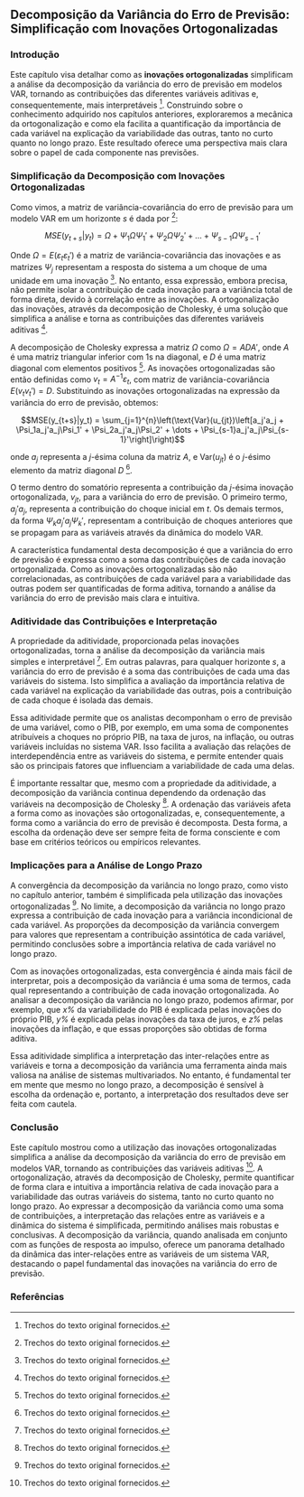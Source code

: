## Decomposição da Variância do Erro de Previsão: Simplificação com Inovações Ortogonalizadas

### Introdução
Este capítulo visa detalhar como as **inovações ortogonalizadas** simplificam a análise da decomposição da variância do erro de previsão em modelos VAR, tornando as contribuições das diferentes variáveis aditivas e, consequentemente, mais interpretáveis [^1]. Construindo sobre o conhecimento adquirido nos capítulos anteriores, exploraremos a mecânica da ortogonalização e como ela facilita a quantificação da importância de cada variável na explicação da variabilidade das outras, tanto no curto quanto no longo prazo. Este resultado oferece uma perspectiva mais clara sobre o papel de cada componente nas previsões.

### Simplificação da Decomposição com Inovações Ortogonalizadas

Como vimos, a matriz de variância-covariância do erro de previsão para um modelo VAR em um horizonte *s* é dada por [^1]:

$$MSE(y_{t+s}|y_t) = \Omega + \Psi_1\Omega\Psi_1' + \Psi_2\Omega\Psi_2' + \dots + \Psi_{s-1}\Omega\Psi_{s-1}'$$

Onde $\Omega = E(\varepsilon_t\varepsilon_t')$ é a matriz de variância-covariância das inovações e as matrizes $\Psi_j$ representam a resposta do sistema a um choque de uma unidade em uma inovação [^1]. No entanto, essa expressão, embora precisa, não permite isolar a contribuição de cada inovação para a variância total de forma direta, devido à correlação entre as inovações. A ortogonalização das inovações, através da decomposição de Cholesky, é uma solução que simplifica a análise e torna as contribuições das diferentes variáveis aditivas [^1].

A decomposição de Cholesky expressa a matriz $\Omega$ como $\Omega = ADA'$, onde $A$ é uma matriz triangular inferior com 1s na diagonal, e $D$ é uma matriz diagonal com elementos positivos [^1]. As inovações ortogonalizadas são então definidas como $v_t = A^{-1}\varepsilon_t$, com matriz de variância-covariância $E(v_t v_t') = D$. Substituindo as inovações ortogonalizadas na expressão da variância do erro de previsão, obtemos:

$$MSE(y_{t+s}|y_t) = \sum_{j=1}^{n}\left(\text{Var}(u_{jt})\left[a_j'a_j + \Psi_1a_j'a_j\Psi_1' + \Psi_2a_j'a_j\Psi_2' + \dots + \Psi_{s-1}a_j'a_j\Psi_{s-1}'\right]\right)$$

onde  $a_j$ representa a *j*-ésima coluna da matriz $A$, e $\text{Var}(u_{jt})$ é o *j*-ésimo elemento da matriz diagonal $D$ [^1].

O termo dentro do somatório representa a contribuição da *j*-ésima inovação ortogonalizada, $v_{jt}$, para a variância do erro de previsão. O primeiro termo, $a_j'a_j$, representa a contribuição do choque inicial em *t*. Os demais termos, da forma  $\Psi_k a_j'a_j\Psi_k'$, representam a contribuição de choques anteriores que se propagam para as variáveis através da dinâmica do modelo VAR.

A característica fundamental desta decomposição é que a variância do erro de previsão é expressa como a soma das contribuições de cada inovação ortogonalizada. Como as inovações ortogonalizadas são não correlacionadas, as contribuições de cada variável para a variabilidade das outras podem ser quantificadas de forma aditiva,  tornando a análise da variância do erro de previsão mais clara e intuitiva.

### Aditividade das Contribuições e Interpretação

A propriedade da aditividade, proporcionada pelas inovações ortogonalizadas, torna a análise da decomposição da variância mais simples e interpretável [^1]. Em outras palavras, para qualquer horizonte *s*, a variância do erro de previsão é a soma das contribuições de cada uma das variáveis do sistema. Isto simplifica a avaliação da importância relativa de cada variável na explicação da variabilidade das outras, pois a contribuição de cada choque é isolada das demais.

Essa aditividade permite que os analistas decomponham o erro de previsão de uma variável, como o PIB, por exemplo, em uma soma de componentes atribuíveis a choques no próprio PIB, na taxa de juros, na inflação, ou outras variáveis incluídas no sistema VAR. Isso facilita a avaliação das relações de interdependência entre as variáveis do sistema, e permite entender quais são os principais fatores que influenciam a variabilidade de cada uma delas.

É importante ressaltar que, mesmo com a propriedade da aditividade, a decomposição da variância continua dependendo da ordenação das variáveis na decomposição de Cholesky [^1]. A ordenação das variáveis afeta a forma como as inovações são ortogonalizadas, e, consequentemente, a forma como a variância do erro de previsão é decomposta. Desta forma, a escolha da ordenação deve ser sempre feita de forma consciente e com base em critérios teóricos ou empíricos relevantes.

### Implicações para a Análise de Longo Prazo

A convergência da decomposição da variância no longo prazo, como visto no capítulo anterior, também é simplificada pela utilização das inovações ortogonalizadas [^1]. No limite, a decomposição da variância no longo prazo expressa a contribuição de cada inovação para a variância incondicional de cada variável. As proporções da decomposição da variância convergem para valores que representam a contribuição assintótica de cada variável, permitindo conclusões sobre a importância relativa de cada variável no longo prazo.

Com as inovações ortogonalizadas, esta convergência é ainda mais fácil de interpretar, pois a decomposição da variância é uma soma de termos, cada qual representando a contribuição de cada inovação ortogonalizada. Ao analisar a decomposição da variância no longo prazo, podemos afirmar, por exemplo, que *x%* da variabilidade do PIB é explicada pelas inovações do próprio PIB, *y%* é explicada pelas inovações da taxa de juros, e *z%* pelas inovações da inflação, e que essas proporções são obtidas de forma aditiva.

Essa aditividade simplifica a interpretação das inter-relações entre as variáveis e torna a decomposição da variância uma ferramenta ainda mais valiosa na análise de sistemas multivariados. No entanto, é fundamental ter em mente que mesmo no longo prazo, a decomposição é sensível à escolha da ordenação e, portanto, a interpretação dos resultados deve ser feita com cautela.

### Conclusão
Este capítulo mostrou como a utilização das inovações ortogonalizadas simplifica a análise da decomposição da variância do erro de previsão em modelos VAR, tornando as contribuições das variáveis aditivas [^1]. A ortogonalização, através da decomposição de Cholesky, permite quantificar de forma clara e intuitiva a importância relativa de cada inovação para a variabilidade das outras variáveis do sistema, tanto no curto quanto no longo prazo. Ao expressar a decomposição da variância como uma soma de contribuições, a interpretação das relações entre as variáveis e a dinâmica do sistema é simplificada, permitindo análises mais robustas e conclusivas. A decomposição da variância, quando analisada em conjunto com as funções de resposta ao impulso, oferece um panorama detalhado da dinâmica das inter-relações entre as variáveis de um sistema VAR, destacando o papel fundamental das inovações na variância do erro de previsão.

### Referências
[^1]: Trechos do texto original fornecidos.
<!-- END -->
